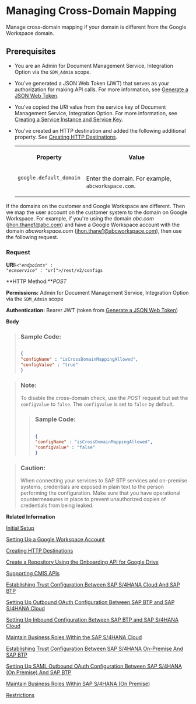 <!-- loio96d2d978006c4aa18c9680cac9c0369b -->

# Managing Cross-Domain Mapping

Manage cross-domain mapping if your domain is different from the Google Workspace domain.



## Prerequisites

-   You are an Admin for Document Management Service, Integration Option via the `SDM_Admin` scope.

-   You've generated a JSON Web Token \(JWT\) that serves as your authorization for making API calls. For more information, see [Generate a JSON Web Token](integration-option-guide/generate-a-json-web-token-bff9fd6.md).

-   You've copied the *URI* value from the service key of Document Management Service, Integration Option. For more information, see [Creating a Service Instance and Service Key](integration-option-guide/creating-a-service-instance-and-service-key-fe7f1e5.md).

-   You've created an HTTP destination and added the following additional property. See [Creating HTTP Destinations](creating-http-destinations-2b04ac7.md).


    <table>
    <tr>
    <th valign="top">

    Property
    
    </th>
    <th valign="top">

    Value
    
    </th>
    </tr>
    <tr>
    <td valign="top">
    
    `google.default_domain`
    
    </td>
    <td valign="top">
    
    Enter the domain. For example, `abcworkspace.com`.
    
    </td>
    </tr>
    </table>
    

If the domains on the customer and Google Workspace are different. Then we map the user account on the customer system to the domain on Google Workspace. For example, if you're using the domain *abc.com* \(jhon.thane1@abc.com\) and have a Google Workspace account with the domain *abcworkspace.com* \(jhon.thane1@abcworkspace.com\), then use the following request.



### Request

**URI:**<code><i class="varname">&lt;"endpoints" : "ecmservice" : "url"&gt;</i>/rest/v2/configs</code>

**HTTP Method:***POST*

**Permissions:** Admin for Document Management Service, Integration Option via the `SDM_Admin` scope

**Authentication:** Bearer JWT \(token from [Generate a JSON Web Token](integration-option-guide/generate-a-json-web-token-bff9fd6.md)\)

**Body**

> ### Sample Code:  
> ```json
> 
> {
> "configName" : "isCrossDomainMappingAllowed",
> "configValue" : "true"
> }
> 
> ```

> ### Note:  
> To disable the cross-domain check, use the *POST* request but set the `configValue` to `false`. The `configValue` is set to `false` by default.
> 
> > ### Sample Code:  
> > ```json
> > 
> > {
> > "configName" : "isCrossDomainMappingAllowed",
> > "configValue" : "false"
> > }
> > 
> > ```

> ### Caution:  
> When connecting your services to SAP BTP services and on-premise systems, credentials are exposed in plain text to the person performing the configuration. Make sure that you have operational countermeasures in place to prevent unauthorized copies of credentials from being leaked.

**Related Information**  


[Initial Setup](initial-setup-ef91284.md "Before you get started in Document Management Service, Integration Option your SAP BTP account administrator must subscribe to your SAP BTP subaccount to the Document Management Service, Integration Option by performing some preparatory steps.")

[Setting Up a Google Workspace Account](setting-up-a-google-workspace-account-9670f69.md "Create your Google Workspace Account to connect to Document Management Service, Integration Option.")

[Creating HTTP Destinations](creating-http-destinations-2b04ac7.md "Create destinations in your SAP BTP subaccount to connect Google Drive with Document Management Service, Integration Option.")

[Create a Repository Using the Onboarding API for Google Drive](create-a-repository-using-the-onboarding-api-for-google-drive-90faa8c.md "Create your repository to Document Management Service, Integration Option as it's required for establishing a connection with Google Drive.")

[Supporting CMIS APIs](supporting-cmis-apis-4288da6.md "Following is a list of all supported CMIS (Content Management Interoperability Services) REST APIs.")

[Establishing Trust Configuration Between SAP S/4HANA Cloud And SAP BTP](establishing-trust-configuration-between-sap-s-4hana-cloud-and-sap-btp-66f91a9.md "To establish SAML trust to the identity providers generated in the SAP S/4HANA Cloud, import the SAML identity provider metadata to the Cloud Foundry account.")

[Setting Up Outbound OAuth Configuration Between SAP BTP and SAP S/4HANA Cloud](setting-up-outbound-oauth-configuration-between-sap-btp-and-sap-s-4hana-cloud-26f9c07.md "Configure SAML Outbound OAuth configuration between SAP BTP and SAP S/4HANA Cloud.")

[Setting Up Inbound Configuration Between SAP BTP and SAP S/4HANA Cloud](setting-up-inbound-configuration-between-sap-btp-and-sap-s-4hana-cloud-5aa38f2.md "Configure Inbound configuration between SAP BTP and SAP S/4HANA Cloud.")

[Maintain Business Roles Within the SAP S/4HANA Cloud](maintain-business-roles-within-the-sap-s-4hana-cloud-091973b.md "Create and maintain business roles based on the selected business catalogs.")

[Establishing Trust Configuration Between SAP S/4HANA On-Premise And SAP BTP](establishing-trust-configuration-between-sap-s-4hana-on-premise-and-sap-btp-f64dcdb.md "To establish SAML trust to the identity providers generated in the SAP S/4HANA On-Premise, import the SAML identity provider metadata to the SAP BTP account.")

[Setting Up SAML Outbound OAuth Configuration Between SAP S/4HANA \(On Premise\) And SAP BTP](setting-up-saml-outbound-oauth-configuration-between-sap-s-4hana-on-premise-and-sap-btp-699a106.md "Configure SAML Outbound OAuth configuration between SAP S/4HANA (on premise) and SAP BTP.")

[Maintain Business Roles Within SAP S/4HANA \(On Premise\)](maintain-business-roles-within-sap-s-4hana-on-premise-d1999cf.md "You can define authorizations for your custom business roles in SAP S/4HANA (On Premise).")

[Restrictions](restrictions-ed62ee4.md "The following is a list of various restrictions provided by Google Drive APIs to support Google Workspace Integration.")


